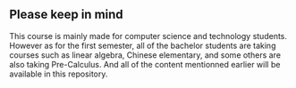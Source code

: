 ## Please keep in mind

This course is mainly made for computer science and technology students.
However as for the first semester, all of the bachelor students are taking courses such as linear algebra, Chinese elementary, and some others are also taking Pre-Calculus. And all of the content mentionned earlier will be available in this repository.
